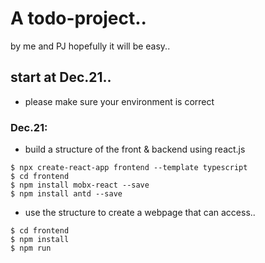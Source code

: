 <!--
 * @Date: 2021-12-21 15:55:14
 * @LastEditTime: 2021-12-21 19:40:28
 * @FilePath: /new-simple-todo/my-todo/README.md
-->
# A todo-project..
by me and PJ
hopefully it will be easy..

## start at Dec.21..

* please make sure your environment is correct

### Dec.21:

* build a structure of the front & backend using react.js
```
$ npx create-react-app frontend --template typescript
$ cd frontend
$ npm install mobx-react --save    
$ npm install antd --save       
```
* use the structure to create a webpage that can access..
```
$ cd frontend
$ npm install
$ npm run
```


